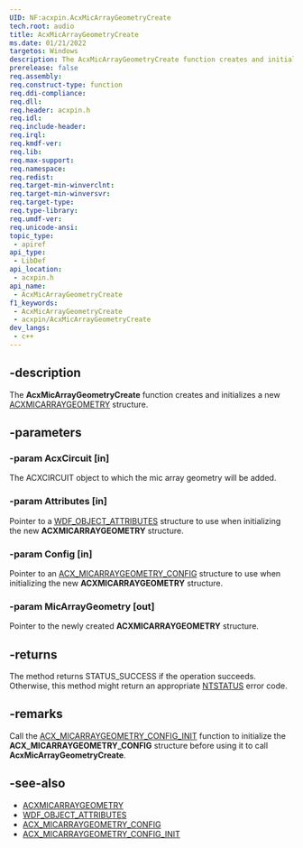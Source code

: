 ```yaml
---
UID: NF:acxpin.AcxMicArrayGeometryCreate
tech.root: audio
title: AcxMicArrayGeometryCreate
ms.date: 01/21/2022
targetos: Windows
description: The AcxMicArrayGeometryCreate function creates and initializes a new ACXMICARRAYGEOMETRY structure.
prerelease: false
req.assembly: 
req.construct-type: function
req.ddi-compliance: 
req.dll: 
req.header: acxpin.h
req.idl: 
req.include-header: 
req.irql: 
req.kmdf-ver: 
req.lib: 
req.max-support: 
req.namespace: 
req.redist: 
req.target-min-winverclnt: 
req.target-min-winversvr: 
req.target-type: 
req.type-library: 
req.umdf-ver: 
req.unicode-ansi: 
topic_type:
 - apiref
api_type:
 - LibDef
api_location:
 - acxpin.h
api_name:
 - AcxMicArrayGeometryCreate
f1_keywords:
 - AcxMicArrayGeometryCreate
 - acxpin/AcxMicArrayGeometryCreate
dev_langs:
 - c++
---
```


## -description

The **AcxMicArrayGeometryCreate** function creates and initializes a new [ACXMICARRAYGEOMETRY](ns-acxpin-acx_mic_array_geometry.md) structure.

## -parameters

### -param AcxCircuit [in]

The ACXCIRCUIT object to which the mic array geometry will be added.

### -param Attributes [in]

Pointer to a [WDF_OBJECT_ATTRIBUTES](../wdfobject/ns-wdfobject-_wdf_object_attributes.md) structure to use when initializing the new **ACXMICARRAYGEOMETRY** structure.

### -param Config [in]

Pointer to an [ACX_MICARRAYGEOMETRY_CONFIG](ns-acxpin-acx_micarraygeometry_config.md) structure to use when initializing the new **ACXMICARRAYGEOMETRY** structure.

### -param MicArrayGeometry [out]

Pointer to the newly created **ACXMICARRAYGEOMETRY** structure.

## -returns

The method returns STATUS_SUCCESS if the operation succeeds. Otherwise, this method might return an appropriate [NTSTATUS](/windows-hardware/drivers/kernel/ntstatus-values) error code.

## -remarks

Call the [ACX_MICARRAYGEOMETRY_CONFIG_INIT](nf-acxpin-acx_micarraygeometry_config_init.md) function to initialize the **ACX_MICARRAYGEOMETRY_CONFIG** structure before using it to call **AcxMicArrayGeometryCreate**.

## -see-also

- [ACXMICARRAYGEOMETRY](ns-acxpin-acx_mic_array_geometry.md)
- [WDF_OBJECT_ATTRIBUTES](../wdfobject/ns-wdfobject-_wdf_object_attributes.md)
- [ACX_MICARRAYGEOMETRY_CONFIG](ns-acxpin-acx_micarraygeometry_config.md)
- [ACX_MICARRAYGEOMETRY_CONFIG_INIT](nf-acxpin-acx_micarraygeometry_config_init.md)
